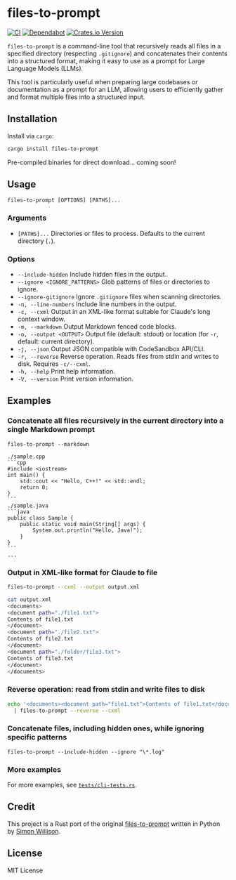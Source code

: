 # files-to-prompt

[![CI](https://github.com/anishkny/files-to-prompt-rust/actions/workflows/ci.yml/badge.svg)](https://github.com/anishkny/files-to-prompt-rust/actions/workflows/ci.yml)
[![Dependabot](https://img.shields.io/badge/dependabot-enabled-brightgreen.svg)](https://github.com/anishkny/files-to-prompt-rust/network/dependencies)
[![Crates.io Version](https://img.shields.io/crates/v/files-to-prompt?color=brightgreen)](https://crates.io/crates/files-to-prompt)

`files-to-prompt` is a command-line tool that recursively reads all files in a specified directory (respecting `.gitignore`) and concatenates their contents into a structured format, making it easy to use as a prompt for Large Language Models (LLMs).

This tool is particularly useful when preparing large codebases or documentation as a prompt for an LLM, allowing users to efficiently gather and format multiple files into a structured input.

## Installation

Install via `cargo`:

```sh
cargo install files-to-prompt
```

Pre-compiled binaries for direct download... coming soon!

## Usage

```
files-to-prompt [OPTIONS] [PATHS]...
```

### Arguments

- `[PATHS]...` Directories or files to process. Defaults to the current directory (`.`).

### Options

- `--include-hidden` Include hidden files in the output.
- `--ignore <IGNORE_PATTERNS>` Glob patterns of files or directories to ignore.
- `--ignore-gitignore` Ignore `.gitignore` files when scanning directories.
- `-n, --line-numbers` Include line numbers in the output.
- `-c, --cxml` Output in an XML-like format suitable for Claude's long context window.
- `-m, --markdown` Output Markdown fenced code blocks.
- `-o, --output <OUTPUT>` Output file (default: stdout) or location (for `-r`, default: current directory).
- `-j, --json` Output JSON compatible with CodeSandbox API/CLI.
- `-r, --reverse` Reverse operation. Reads files from stdin and writes to disk. Requires `-c/--cxml`.
- `-h, --help` Print help information.
- `-V, --version` Print version information.

## Examples

### Concatenate all files recursively in the current directory into a single Markdown prompt

````
files-to-prompt --markdown

./sample.cpp
```cpp
#include <iostream>
int main() {
    std::cout << "Hello, C++!" << std::endl;
    return 0;
}
```
./sample.java
```java
public class Sample {
    public static void main(String[] args) {
        System.out.println("Hello, Java!");
    }
}
```
...
````

### Output in XML-like format for Claude to file

```sh
files-to-prompt --cxml --output output.xml

cat output.xml
<documents>
<document path="./file1.txt">
Contents of file1.txt
</document>
<document path="./file2.txt">
Contents of file2.txt
</document>
<document path="./folder/file3.txt">
Contents of file3.txt
</document>
</documents>
```

### Reverse operation: read from stdin and write files to disk

```sh
echo '<documents><document path="file1.txt">Contents of file1.txt</document><document path="file2.txt">Contents of file2.txt</document><document path="folder/file3.txt">Contents of file3.txt</document></documents>' \
  | files-to-prompt --reverse --cxml
```

### Concatenate files, including hidden ones, while ignoring specific patterns

```
files-to-prompt --include-hidden --ignore "\*.log"
```

### More examples

For more examples, see [`tests/cli-tests.rs`](tests/cli-tests.rs).

## Credit

This project is a Rust port of the original [files-to-prompt](https://github.com/simonw/files-to-prompt) written in Python by [Simon Willison](https://github.com/simonw).

## License

MIT License
